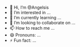 - 👋 Hi, I’m @Angelsis
- 👀 I’m interested in ...
- 🌱 I’m currently learning ...
- 💞️ I’m looking to collaborate on ...
- 📫 How to reach me ...
- 😄 Pronouns: ...
- ⚡ Fun fact: ...

<!---
Angelsis/Angelsis is a ✨ special ✨ repository because its `README.md` (this file) appears on your GitHub profile.
You can click the Preview link to take a look at your changes.
--->
